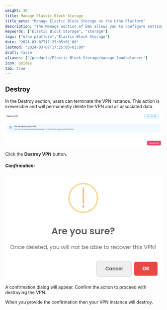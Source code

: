 ```yaml
---
weight: 30
title: Manage Elastic Block Storage
title_meta: "Manage Elastic Block Storage on the Utho Platform"
description: "The Manage section of EBS allows you to configure settings, resize volumes, attach or detach them from instances, and destroy volumes when no longer needed."
keywords: ["Elastic Block Storage", "storage"]
tags: ["utho platform","Elastic Block Storage"]
date: "2024-03-07T17:25:05+01:00"
lastmod: "2024-03-07T17:25:05+01:00"
draft: false 
aliases: ['/products/Elastic Block Storage/manage-loadbalancer']
icon: guides
tab: true
---
```


## Destroy

In the Destroy section, users can terminate the VPN instance. This action is irreversible and will permanently delete the VPN and all associated data.

![1743744416498](image/index/1743744416498.png)

Click the **Destroy VPN** button.

##### **Confirmation:**

![1743744444438](image/index/1743744444438.png)

A confirmation dialog will appear. Confirm the action to proceed with destroying the VPN.

When you provide the confirmation then your VPN Instance will destroy.
